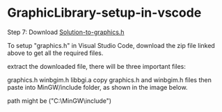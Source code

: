 # GraphicLibrary-setup-in-vscode
Step 7: Download [Solution-to-graphics.h](https://github.com/ullaskunder3/Solution-to-graphics.h)

To setup "graphics.h" in Visual Studio Code, download the zip file linked above to get all the required files.

extract the downloaded file, there will be three important files:

graphics.h
winbgim.h
libbgi.a
copy graphics.h and winbgim.h files then paste into MinGW/include folder, as shown in the image below.

path might be ("C:\MinGW\include")
